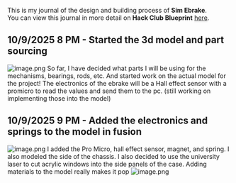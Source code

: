 <!--
  ===================    !!READ THIS NOTICE!!   ====================
  DO NOT edit this file manually. Your changes WILL BE OVERWRITTEN!
  This journal is auto generated and updated by Hack Club Blueprint.
  To edit this file, please edit your journal entries on Blueprint.
  ==================================================================
-->

This is my journal of the design and building process of **Sim Ebrake**.  
You can view this journal in more detail on **Hack Club Blueprint** [here](https://blueprint.hackclub.com/projects/362).


## 10/9/2025 8 PM - Started the 3d model and part sourcing  

![image.png](https://blueprint.hackclub.com/user-attachments/blobs/proxy/eyJfcmFpbHMiOnsiZGF0YSI6MTMxMCwicHVyIjoiYmxvYl9pZCJ9fQ==--a8d30a4551ce408ef164b63d73dfda106e6d0f4f/image.png)
So far, I have decided what parts I will be using for the mechanisms, bearings, rods, etc. And started work on the actual model for the project! The electronics of the ebrake will be a Hall effect sensor with a promicro to read the values and send them to the pc. (still working on implementing those into the model)  

## 10/9/2025 9 PM - Added the electronics and springs to the model in fusion  

![image.png](https://blueprint.hackclub.com/user-attachments/blobs/proxy/eyJfcmFpbHMiOnsiZGF0YSI6MTMxOSwicHVyIjoiYmxvYl9pZCJ9fQ==--f67d352c3d20fe1a24efb18d352a800c48065ef6/image.png)
I added the Pro Micro, hall effect sensor, magnet, and spring. I also modeled the side of the chassis. I also decided to use the university laser to cut acrylic windows into the side panels of the case. Adding materials to the model really makes it pop
![image.png](https://blueprint.hackclub.com/user-attachments/blobs/proxy/eyJfcmFpbHMiOnsiZGF0YSI6MTMyNiwicHVyIjoiYmxvYl9pZCJ9fQ==--319ce6f0b21f5cf3263f8e4ff90d831a44f08cc2/image.png)

  

